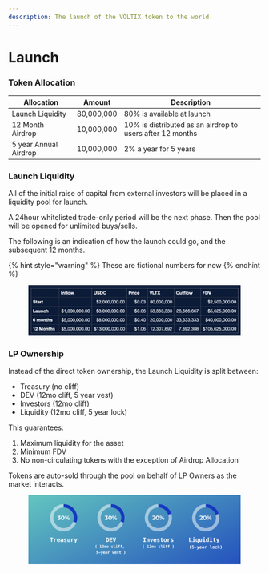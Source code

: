 ```yaml
---
description: The launch of the VOLTIX token to the world.
---
```


# Launch

### Token Allocation

| Allocation            | Amount     | Description                                               |
| --------------------- | ---------- | --------------------------------------------------------- |
| Launch Liquidity      | 80,000,000 | 80% is available at launch                                |
| 12 Month Airdrop      | 10,000,000 | 10% is distributed as an airdrop to users after 12 months |
| 5 year Annual Airdrop | 10,000,000 | 2% a year for 5 years                                     |

### Launch Liquidity

All of the initial raise of capital from external investors will be placed in a liquidity pool for launch.&#x20;

A 24hour whitelisted trade-only period will be the next phase. Then the pool will be opened for unlimited buys/sells.&#x20;

The following is an indication of how the launch could go, and the subsequent 12 months.

{% hint style="warning" %}
These are fictional numbers for now
{% endhint %}

<figure><img src="../.gitbook/assets/image (1).png" alt=""><figcaption></figcaption></figure>

### LP Ownership

Instead of the direct token ownership, the Launch Liquidity is split between:

* Treasury (no cliff)
* DEV (12mo cliff, 5 year vest)
* Investors (12mo cliff)
* Liquidity (12mo cliff, 5 year lock)

This guarantees:

1. Maximum liquidity for the asset
2. Minimum FDV
3. No non-circulating tokens with the exception of Airdrop Allocation

Tokens are auto-sold through the pool on behalf of LP Owners as the market interacts.&#x20;

<figure><img src="../.gitbook/assets/image (2).png" alt=""><figcaption></figcaption></figure>
